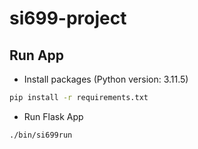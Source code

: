# si699-project

## Run App

- Install packages (Python version: 3.11.5)

```bash
pip install -r requirements.txt
```

- Run Flask App

```bash
./bin/si699run
```

